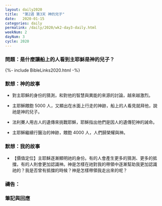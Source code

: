 ```yaml
---
layout: daily2020
title:  "第2週 第3天 神的兒子"
date:   2020-01-15
categories: daily
permalink: /daily/2020/wk2-day3-daily.html
weekNum: 2
dayNum: 3
cycle: 2020
---
```


### 問題：是什麼讓船上的人看到主耶穌是神的兒子？

{%- include BibleLinks2020.html -%}

### 默想：神的故事 
+ 對主耶穌的身份的猜測，和對他的智慧與異能的來源的討論，越來越激烈。

+ 主耶穌餵飽 5000 人，又顯出在水面上行走的神跡，船上的人看見就拜他，說祂是神的兒子。

+ 法利賽人用古人的遺傳來挑戰耶穌，耶穌指出他們是因人的遺傳犯神的誡命。

+ 主耶穌繼續行醫治的神跡，餵飽 4000 人，人們歸榮耀與神。

### 默想：我的故事 
+ 【價值定位】主耶穌逐漸顯明祂的身份。有的人會產生更多的猜測、更多的抵擋，有的人則會更加認識神。神是怎樣在祂對我的帶領中逐漸幫助我更加認識祂的？我是否曾有抵擋的時候？神是怎樣帶領我走出來的呢？

### 禱告：

### 筆記與回應
